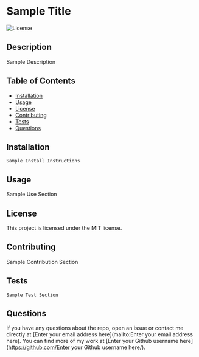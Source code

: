 
# Sample Title
![License](https://img.shields.io/badge/license-MIT-blue.svg)

## Description
Sample Description 

## Table of Contents
- [Installation](#installation)
- [Usage](#usage)
- [License](#license)
- [Contributing](#contributing)
- [Tests](#tests)
- [Questions](#questions)

## Installation
```
Sample Install Instructions
```

## Usage
Sample Use Section

## License
This project is licensed under the MIT license.

## Contributing
Sample Contribution Section

## Tests
```
Sample Test Section
```

## Questions
If you have any questions about the repo, open an issue or contact me directly at [Enter your email address here](mailto:Enter your email address here). You can find more of my work at [Enter your Github username here](https://github.com/Enter your Github username here/).

